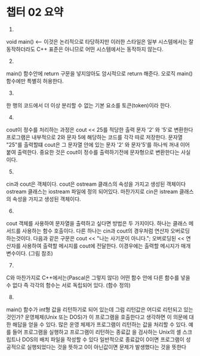 # 챕터 02 요약 

1.
void main() <-- 이것은 논리적으로 타당하지만 이러한 스타일은 일부 시스템에서는 잘 동작하더라도
C++ 표준은 아니므로 어떤 시스템에서는 동작하지 않는다.

2.
main() 함수안에 return 구문을 넣지않아도 암시적으로 return 해준다. 오로직 main() 함수에만 특별히 허용한다.

3.
한 행의 코드에서 더 이상 분리할 수 없는 기본 요소를 토큰(token)이라 한다.

4.
cout이 정수를 처리하는 과정은 cout << 25를 적당한 출력 문자 '2' 와 '5'로 변환한다
프로그램은 내부적으로 2와 문자 5에 해당하는 코드를 각각 따로 저장한다.
문자열 "25"를 출력할떄 cout은 그 문자열 안에 있는 문자 '2' 와 문자'5'를 하나씩 꺼내 이어 붙여 출력한다.
중요한 것은 cout이 정수를 출력하기전에 문자형으로 변환한다는 사실이다.

5.
cin과 cout은 객체이다. cout은 ostream 클래스의 속성을 가지고 생성된 객체이다 ostream 클래스는 iostream 파일에
정의 되어있다. 마찬가지로 cin은 istream 클래스의 속성을 가지고 생성된 객체이다.

6.          
cout 객체를 사용하여 문자열을 출력하고 싶다면 방법은 두 가지이다. 하나는 클래스 메서드를 사용하는 함수 호출이다.
다른 하나는 cin과 cout의 경우처럼 연산자 오버로딩 하는것이다. 다음과 같은 구문은
cout << "나는 사기꾼이 아니다."; 오버로딩된 << 연산자를 사용하여 출력할 메시지를 cout에 전달한다. 
이경우에는 출력할 메시지가 매개변수이다. (그림 참조)

7.
C와 마찬가지로 C++에서는(Pascal은 그렇지 않다) 어떤 함수 안에 다른 함수를 넣을 수 없다 즉 각각의 함수는
서로 독립되어 있다. (함수 정의) 

8.
main() 함수가 int형 값을 리턴하기로 되어 있는데 그럼 리턴값은 어디로 리턴되고 있는것인가?
운영체제(Unix 또는 DOS)가 이 프로그램을 호출한다고 생각하면 이 의문에 대한 해답을 얻을 수 있다.
많은 운영 체제가 프로그램이 리턴하는 값을 처리할 수 있다. 예를 들어 프로그램을 실행하고 프로그램이 리턴하는
종료값 을 검사하는 Unix의 셸 스크립트나 DOS의 배치 파일을 작성할 수 있다 일반적으로 종료값이 0이면 프로그램이
성공적으로 실행되었다는 것을 뜻하고 0이 아닌값이면 문제가 발생했다는 것을 뜻한다
